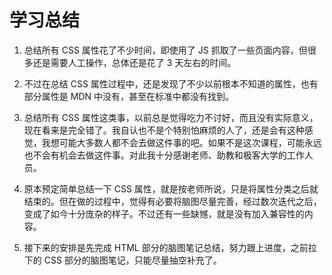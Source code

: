 # 学习总结

1. 总结所有 CSS 属性花了不少时间，即使用了 JS 抓取了一些页面内容，但很多还是需要人工操作，总体还是花了 3 天左右的时间。

2. 不过在总结 CSS 属性过程中，还是发现了不少以前根本不知道的属性，也有部分属性是 MDN 中没有，甚至在标准中都没有找到。

3. 总结所有 CSS 属性这类事，以前总是觉得吃力不讨好，而且没有实际意义，现在看来是完全错了。我自认也不是个特别怕麻烦的人了，还是会有这种感觉，我想可能大多数人都不会去做这件事的吧。如果不是这次课程，可能永远也不会有机会去做这件事。对此我十分感谢老师、助教和极客大学的工作人员。

4. 原本预定简单总结一下 CSS 属性，就是按老师所说，只是将属性分类之后就结束的。但在做的过程中，觉得有必要将脑图尽量完善，经过数次迭代之后，变成了如今十分庞杂的样子。不过还有一些缺憾，就是没有加入兼容性的内容。

5. 接下来的安排是先完成 HTML 部分的脑图笔记总结，努力跟上进度，之前拉下的 CSS 部分的脑图笔记，只能尽量抽空补充了。
